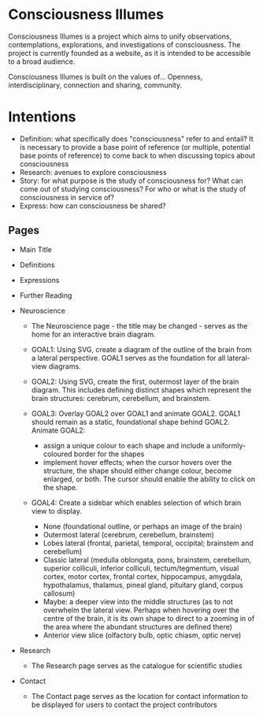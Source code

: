 # Consciousness Illumes
Consciousness Illumes is a project which aims to unify observations, contemplations, explorations, and investigations of consciousness. The project is currently founded as a website, as it is intended to be accessible to a broad audience.

Consciousness Illumes is built on the values of... Openness, interdisciplinary, connection and sharing, community.

# Intentions
- Definition: what specifically does "consciousness" refer to and entail? It is necessary to provide a base point of reference (or multiple, potential base points of reference) to come back to when discussing topics about consciousness
- Research: avenues to explore consciousness
- Story: for what purpose is the study of consciousness for? What can come out of studying consciousness? For who or what is the study of consciousness in service of? 
- Express: how can consciousness be shared?


## Pages
- Main Title
- Definitions
- Expressions
- Further Reading
- Neuroscience
    - The Neuroscience page - the title may be changed - serves as the home for an interactive brain diagram. 
    - GOAL1: Using SVG, create a diagram of the outline of the brain from a lateral perspective. GOAL1 serves as the foundation for all lateral-view diagrams. 

    - GOAL2: Using SVG, create the first, outermost layer of the brain diagram. This includes defining distinct shapes which represent the brain structures: cerebrum, cerebellum, and brainstem. 

    - GOAL3: Overlay GOAL2 over GOAL1 and animate GOAL2. GOAL1 should remain as a static, foundational shape behind GOAL2. Animate GOAL2:
        - assign a unique colour to each shape and include a uniformly-coloured border for the shapes
        - implement hover effects; when the cursor hovers over the structure, the shape should either change colour, become enlarged, or both. The cursor should enable the ability to click on the shape. 

    - GOAL4: Create a sidebar which enables selection of which brain view to display. 
        - None (foundational outline, or perhaps an image of the brain)
        - Outermost lateral (cerebrum, cerebellum, brainstem)
        - Lobes lateral (frontal, parietal, temporal, occipital; brainstem and cerebellum)
        - Classic lateral (medulla oblongata, pons, brainstem, cerebellum, superior colliculi, inferior colliculi, tectum/tegmentum, visual cortex, motor cortex, frontal cortex, hippocampus, amygdala, hypothalamus, thalamus, pineal gland, pituitary gland, corpus callosum)
        - Maybe: a deeper view into the middle structures (as to not overwhelm the lateral view. Perhaps when hovering over the centre of the brain, it is its own shape to direct to a zooming in of the area where the abundant structures are defined there)
        - Anterior view slice (olfactory bulb, optic chiasm, optic nerve)
        

    
- Research
    - The Research page serves as the catalogue for scientific studies
- Contact
    - The Contact page serves as the location for contact information to be displayed for users to contact the project contributors
